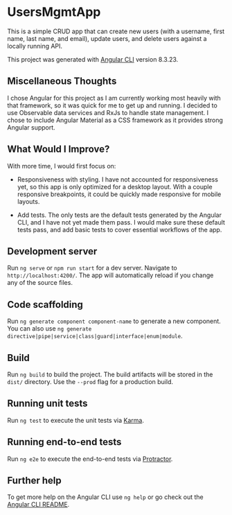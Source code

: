 # UsersMgmtApp

This is a simple CRUD app that can create new users (with a username, first name, last name, and email), update users, and delete users against a locally running API. 

This project was generated with [Angular CLI](https://github.com/angular/angular-cli) version 8.3.23.

## Miscellaneous Thoughts

I chose Angular for this project as I am currently working most heavily with that framework, so it was quick for me to get up and running. I decided to use Observable data services and RxJs to handle state management. I chose to include Angular Material as a CSS framework as it provides strong Angular support.

## What Would I Improve?

With more time, I would first focus on:

* Responsiveness with styling. I have not accounted for responsiveness yet, so this app is only optimized for a desktop layout. With a couple responsive breakpoints, it could be quickly made responsive for mobile layouts.

* Add tests. The only tests are the default tests generated by the Angular CLI, and I have not yet made them pass. I would make sure these default tests pass, and add basic tests to cover essential workflows of the app.

## Development server

Run `ng serve` or `npm run start` for a dev server. Navigate to `http://localhost:4200/`. The app will automatically reload if you change any of the source files.

## Code scaffolding

Run `ng generate component component-name` to generate a new component. You can also use `ng generate directive|pipe|service|class|guard|interface|enum|module`.

## Build

Run `ng build` to build the project. The build artifacts will be stored in the `dist/` directory. Use the `--prod` flag for a production build.

## Running unit tests

Run `ng test` to execute the unit tests via [Karma](https://karma-runner.github.io).

## Running end-to-end tests

Run `ng e2e` to execute the end-to-end tests via [Protractor](http://www.protractortest.org/).

## Further help

To get more help on the Angular CLI use `ng help` or go check out the [Angular CLI README](https://github.com/angular/angular-cli/blob/master/README.md).
